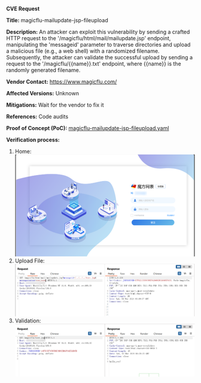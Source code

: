 **CVE Request**

**Title:**
magicflu-mailupdate-jsp-fileupload

**Description:**
An attacker can exploit this vulnerability by sending a crafted HTTP request to the '/magicflu/html/mail/mailupdate.jsp' endpoint, manipulating the 'messageid' parameter to traverse directories and upload a malicious file (e.g., a web shell) with a randomized filename. Subsequently, the attacker can validate the successful upload by sending a request to the '/magicflu/{{name}}.txt' endpoint, where {{name}} is the randomly generated filename.

**Vendor Contact:**
https://www.magicflu.com/

**Affected Versions:**
Unknown

**Mitigations:**
Wait for the vendor to fix it

**References:**
Code audits

**Proof of Concept (PoC):**
[magicflu-mailupdate-jsp-fileupload.yaml](magicflu-mailupdate-jsp-fileupload.yaml)

**Verification process:**

1. Home:
![img.png](img.png)
2. Upload File:
![img_1.png](img_1.png)
3. Validation:
![img_2.png](img_2.png)